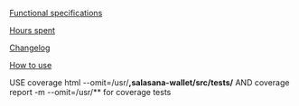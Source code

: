 [Functional specifications](https://github.com/asvorg/ot-harjoitustyo/blob/master/salasana-wallet/documentation/vaatimusm%C3%A4%C3%A4rittely.md)

[Hours spent](https://github.com/asvorg/ot-harjoitustyo/blob/master/documentation/tuntikirjanpito.md)

[Changelog](https://github.com/asvorg/ot-harjoitustyo/blob/master/documentation/changelog.md)

[How to use](https://github.com/asvorg/ot-harjoitustyo/blob/master/salasana-wallet/documentation/howto.md)

USE coverage html --omit=/usr/**,salasana-wallet/src/tests/** AND coverage report -m --omit=/usr/** for coverage tests
